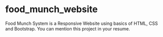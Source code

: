 # food_munch_website
Food Munch System is a Responsive Website using basics of HTML, CSS and Bootstrap. You can mention this project in your resume.
